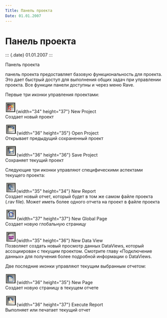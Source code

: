 ```yaml
---
Title: Панель проекта
Date: 01.01.2007
---
```



Панель проекта
==============

::: {.date}
01.01.2007
:::

Панель проекта

панель проекта предоставляет базовую функциональность для проекта. Это
дает быстрый доступ для выполнения общих задач при управлении проекта.
Все функции панели доступны и через меню Rave.

Первые три иконки управления проектами:

![](embim1761.png){width="34" height="37"}        New Project      
 Создает новый проект        

![](embim1762.png){width="36" height="35"}        Open Project    
   Открывает предыдущий сохраненный проект        

![](embim1763.png){width="36" height="36"}        Save Project    
   Сохраняет текущий проект        

Следующие три иконки управляют специфическими аспектами текущего
проекта:

![](embim1764.png){width="35" height="34"}        New Report      
 Создает новый отчет, который будет в том же самом файле проекта (.rav
file). Может иметь более одного отчета на проект в файле проекта        

![](embim1765.png){width="37" height="37"}        New Global Page  
     Создает новую глобальную страницу        

![](embim1766.png){width="35" height="36"}        New Data View    
   Позволяет создать новый просмотр данных DataViews, который
ассоциирован с текущим проектом. Смотрите главу «Подключение данных» для
получения более подробной информации о DataViews.        

Две последние иконки управляют текущим выбранным отчетом:

![](embim1767.png){width="36" height="35"}        New Page      
 Создает новую страницу в текущем отчете        

![](embim1768.png){width="36" height="37"}        Execute Report  
     Выполняет или печатает текущий отчет        
